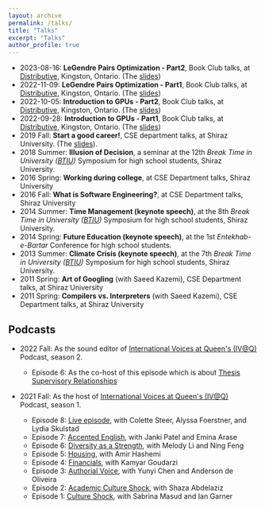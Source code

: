 ```yaml
---
layout: archive
permalink: /talks/
title: "Talks"
excerpt: "Talks"
author_profile: true
---
```


- 2023-08-16: **LeGendre Pairs Optimization - Part2**, Book Club talks, at [Distributive](https://distributive.network/), Kingston, Ontario. (The [slides](https://amirsojoodi.github.io/files/Distributive/LeGendre-Pairs-Optimization-Part2.pdf))
- 2022-11-09: **LeGendre Pairs Optimization - Part1**, Book Club talks, at [Distributive](https://distributive.network/), Kingston, Ontario. (The [slides](https://amirsojoodi.github.io/files/Distributive/LeGendre-Pairs-Optimization-Part1.pdf))
- 2022-10-05: **Introduction to GPUs - Part2**, Book Club talks, at [Distributive](https://distributive.network/), Kingston, Ontario. (The [slides](https://amirsojoodi.github.io/files/Distributive/GPUs-Part2-Streams-and-Profiling.pdf))
- 2022-09-28: **Introduction to GPUs - Part1**, Book Club talks, at [Distributive](https://distributive.network/), Kingston, Ontario. (The [slides](https://amirsojoodi.github.io/files/Distributive/Introduction-to-GPUs-Part1.pdf))
- 2019 Fall: **Start a good career!**, CSE department talks, at Shiraz University. (The [slides](https://amirsojoodi.github.io/files/StartAGoodCareer.pdf)).
- 2018 Summer: **Illusion of Decision**, a seminar at the 12th _Break Time in University ([BTIU](https://www.linkedin.com/company/breaktimeinuniversity/))_ Symposium for high school students, Shiraz University.
- 2016 Spring: **Working during college**, at CSE Department talks, Shiraz University
- 2016 Fall: **What is Software Engineering?**, at CSE Department talks, Shiraz University
- 2014 Summer: **Time Management (keynote speech)**, at the 8th _Break Time in University ([BTIU](https://www.linkedin.com/company/breaktimeinuniversity/))_ Symposium for high school students, Shiraz University.
- 2014 Spring: **Future Education (keynote speech)**, at the 1st _Entekhab-e-Bartar_ Conference for high school students.
- 2013 Summer: **Climate Crisis (keynote speech)**, at the 7th _Break Time in University ([BTIU](https://www.linkedin.com/company/breaktimeinuniversity/))_ Symposium for high school students, Shiraz University.
- 2011 Spring: **Art of Googling** (with Saeed Kazemi), CSE Department talks, at Shiraz University
- 2011 Spring: **Compilers vs. Interpreters** (with Saeed Kazemi), CSE Department talks, at Shiraz University

## Podcasts

- 2022 Fall: As the sound editor of [International Voices at Queen's (IV@Q)](https://podcast.cfrc.ca/international-voices-at-queens/) Podcast, season 2. 
  - Episode 6: As the co-host of this episode which is about [Thesis Supervisory Relationships](https://podcast.cfrc.ca/2022/09/thesis-supervisory-relationships/)

- 2021 Fall: As the host of [International Voices at Queen's (IV@Q)](https://podcast.cfrc.ca/international-voices-at-queens/) Podcast, season 1.
  - Episode 8: [Live episode](https://youtu.be/imOwe7ky4KQ), with Colette Steer, Alyssa Foerstner, and Lydia Skulstad
  - Episode 7: [Accented English](https://podcast.cfrc.ca/2021/10/accented-english/), with Janki Patel and Emina Arase
  - Episode 6: [Diversity as a Strength](https://podcast.cfrc.ca/2021/10/diversity-is-a-strength/), with Melody Li and Ning Feng
  - Episode 5: [Housing](https://podcast.cfrc.ca/2021/09/housing/), with Amir Hashemi
  - Episode 4: [Financials](https://podcast.cfrc.ca/2021/09/finances/), with Kamyar Goudarzi
  - Episode 3: [Authorial Voice](https://podcast.cfrc.ca/2021/09/authorial-voice/), with Yunyi Chen and Anderson de Oliveira
  - Episode 2: [Academic Culture Shock](https://podcast.cfrc.ca/2021/09/academic-culture-shock/), with Shaza Abdelaziz
  - Episode 1: [Culture Shock](https://podcast.cfrc.ca/2021/08/culture-shock/), with Sabrina Masud and Ian Garner
